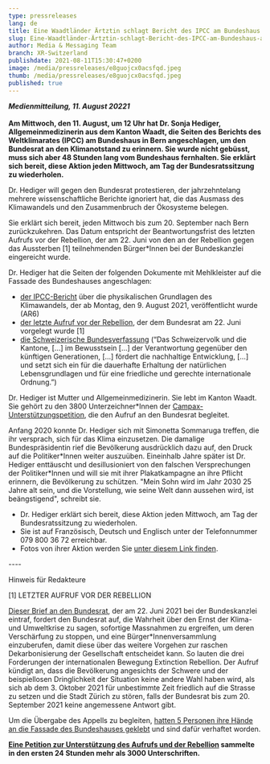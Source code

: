 ```yaml
---
type: pressreleases
lang: de
title: Eine Waadtländer Ärtztin schlagt Bericht des IPCC am Bundeshaus an
slug: Eine-Waadtländer-Ärtztin-schlagt-Bericht-des-IPCC-am-Bundeshaus-an
author: Media & Messaging Team
branch: XR-Switzerland
publishdate: 2021-08-11T15:30:47+0200
image: /media/pressreleases/e8guojcx0acsfqd.jpeg
thumb: /media/pressreleases/e8guojcx0acsfqd.jpeg
published: true
---
```

***Medienmitteilung, 11. August 20221***\
\
**Am Mittwoch, den 11. August, um 12 Uhr hat Dr. Sonja Hediger, Allgemeinmedizinerin aus dem Kanton Waadt, die Seiten des Berichts des Weltklimarates (IPCC) am Bundeshaus in Bern angeschlagen, um den Bundesrat an den Klimanotstand zu erinnern. Sie wurde nicht gebüsst, muss sich aber 48 Stunden lang vom Bundeshaus fernhalten. Sie erklärt sich bereit, diese Aktion jeden Mittwoch, am Tag der Bundesratssitzung zu wiederholen.**

Dr. Hediger will gegen den Bundesrat protestieren, der jahrzehntelang mehrere wissenschaftliche Berichte ignoriert hat, die das Ausmass des Klimawandels und den Zusammenbruch der Ökosysteme belegen.

Sie erklärt sich bereit, jeden Mittwoch bis zum 20. September nach Bern zurückzukehren. Das Datum entspricht der Beantwortungsfrist des letzten Aufrufs vor der Rebellion, der am 22. Juni von den an der Rebellion gegen das Aussterben \[1] teilnehmenden Bürger*Innen bei der Bundeskanzlei eingereicht wurde.

Dr. Hediger hat die Seiten der folgenden Dokumente mit Mehlkleister auf die Fassade des Bundeshauses angeschlagen:

* [der IPCC-Bericht](https://www.ipcc.ch/report/ar6/wg1/) über die physikalischen Grundlagen des Klimawandels, der ab Montag, den 9. August 2021, veröffentlicht wurde (AR6)
* [der letzte Aufruf vor der Rebellion](https://drive.google.com/file/d/1meopPvsQyaFXHZ8O6gCFzl-fpfXmLvh3/view?usp=sharing), der dem Bundesrat am 22. Juni vorgelegt wurde \[1]
* [die Schweizerische Bundesverfassung](https://www.fedlex.admin.ch/eli/cc/1999/404/de) (“Das Schweizervolk und die Kantone, \[...] im Bewusstsein \[…] der Verantwortung gegen­über den künftigen Generationen, \[...] fördert die nachhaltige Entwicklung, \[...] und setzt sich ein für die dauerhafte Erhaltung der natürlichen Lebensgrundlagen und für eine friedliche und gerechte internationale Ordnung.”) 

Dr. Hediger ist Mutter und Allgemeinmedizinerin. Sie lebt im Kanton Waadt. Sie gehört zu den 3800 Unterzeichner*Innen der [Campax-Unterstützungspetition](https://act.campax.org/efforts/nous-voulons-vivre-wir-wollen-leben-vogliamo-vivere), die den Aufruf an den Bundesrat begleitet.

Anfang 2020 konnte Dr. Hediger sich mit Simonetta Sommaruga treffen, die ihr versprach, sich für das Klima einzusetzen. Die damalige Bundespräsidentin rief die Bevölkerung ausdrücklich dazu auf, den Druck auf die Politiker\*Innen weiter auszuüben. Eineinhalb Jahre später ist Dr. Hediger enttäuscht und desillusioniert von den falschen Versprechungen der Politiker\*Innen und will sie mit ihrer Plakatkampagne an ihre Pflicht erinnern, die Bevölkerung zu schützen. "Mein Sohn wird im Jahr 2030 25 Jahre alt sein, und die Vorstellung, wie seine Welt dann aussehen wird, ist beängstigend", schreibt sie.

* Dr. Hediger erklärt sich bereit, diese Aktion jeden Mittwoch, am Tag der Bundesratssitzung zu wiederholen.
* Sie ist auf Französisch, Deutsch und Englisch unter der Telefonnummer 079 800 36 72 erreichbar.
* Fotos von ihrer Aktion werden Sie [unter diesem Link finden](https://show.pics.io/xr-global-media-resources-public/search?tagId=61128ed525df3300131250f8).

\----

Hinweis für Redakteure

\[1] LETZTER AUFRUF VOR DER REBELLION

[Dieser Brief an den Bundesrat](https://drive.google.com/file/d/1meopPvsQyaFXHZ8O6gCFzl-fpfXmLvh3/view?usp=sharing), der am 22. Juni 2021 bei der Bundeskanzlei eintraf, fordert den Bundesrat auf, die Wahrheit über den Ernst der Klima- und Umweltkrise zu sagen, sofortige Massnahmen zu ergreifen, um deren Verschärfung zu stoppen, und eine Bürger*Innenversammlung einzuberufen, damit diese über das weitere Vorgehen zur raschen Dekarbonisierung der Gesellschaft entscheidet kann. So lauten die drei Forderungen der internationalen Bewegung Extinction Rebellion. Der Aufruf kündigt an, dass die Bevölkerung angesichts der Schwere und der beispiellosen Dringlichkeit der Situation keine andere Wahl haben wird, als sich ab dem 3. Oktober 2021 für unbestimmte Zeit friedlich auf die Strasse zu setzen und die Stadt Zürich zu stören, falls der Bundesrat bis zum 20. September 2021 keine angemessene Antwort gibt.

Um die Übergabe des Appells zu begleiten, [hatten 5 Personen ihre Hände an die Fassade des Bundeshauses geklebt](https://www.blick.ch/schweiz/bern/darum-liessen-sich-klima-aktivisten-ans-bundeshaus-leimen-ich-waere-bereit-mein-leben-zu-geben-id16623343.html) und sind dafür verhaftet worden.

**[Eine Petition zur Unterstützung des Aufrufs und der Rebellion](https://act.campax.org/efforts/nous-voulons-vivre-wir-wollen-leben-vogliamo-vivere) sammelte in den ersten 24 Stunden mehr als 3000 Unterschriften.**